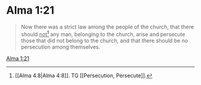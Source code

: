 # Alma 1:21

> Now there was a strict law among the people of the church, that there should <u>not</u>[^a] any man, belonging to the church, arise and persecute those that did not belong to the church, and that there should be no persecution among themselves.

[Alma 1:21](https://www.churchofjesuschrist.org/study/scriptures/bofm/alma/1?lang=eng&id=p21#p21)


[^a]: [[Alma 4.8|Alma 4:8]]. TG [[Persecution, Persecute]].
